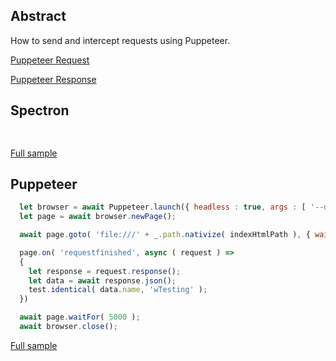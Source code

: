 ## Abstract
How to send and intercept requests using Puppeteer.

[Puppeteer Request](https://pptr.dev/#?product=Puppeteer&version=v2.0.0&show=api-class-request)

[Puppeteer Response](https://pptr.dev/#?product=Puppeteer&version=v2.0.0&show=api-class-response)

## Spectron
```javascript
  
```
[Full sample](../../../sample/spectron/RequestResponse.test.s)

## Puppeteer

```javascript
  let browser = await Puppeteer.launch({ headless : true, args : [ '--disable-web-security' ] });
  let page = await browser.newPage();

  await page.goto( 'file:///' + _.path.nativize( indexHtmlPath ), { waitUntil : 'load' } );

  page.on( 'requestfinished', async ( request ) =>
  {
    let response = request.response();
    let data = await response.json();
    test.identical( data.name, 'wTesting' );
  })

  await page.waitFor( 5000 );
  await browser.close();
```
[Full sample](../../../sample/puppeteer/RequestResponse.test.s)
